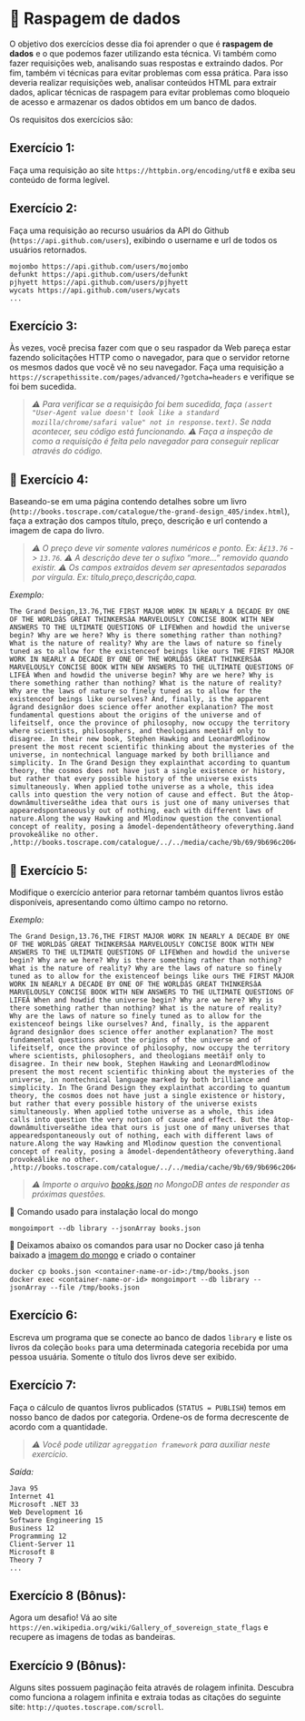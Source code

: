 # :pencil: Raspagem de dados

O objetivo dos exercícios desse dia foi aprender o que é **raspagem de dados** e o que podemos fazer utilizando esta técnica. Vi também como fazer requisições web, analisando suas respostas e extraindo dados. Por fim, também vi técnicas para evitar problemas com essa prática. Para isso deveria realizar requisições web, analisar conteúdos HTML para extrair dados, aplicar técnicas de raspagem para evitar problemas como bloqueio de acesso e armazenar os dados obtidos em um banco de dados.

Os requisitos dos exercícios são:

## Exercício 1:

Faça uma requisição ao site `https://httpbin.org/encoding/utf8` e exiba seu conteúdo de forma legível.

## Exercício 2:

Faça uma requisição ao recurso usuários da API do Github (`https://api.github.com/users`), exibindo o username e url de todos os usuários retornados.

```
mojombo https://api.github.com/users/mojombo
defunkt https://api.github.com/users/defunkt
pjhyett https://api.github.com/users/pjhyett
wycats https://api.github.com/users/wycats
...
```

## Exercício 3:

Às vezes, você precisa fazer com que o seu raspador da Web pareça estar fazendo solicitações HTTP como o navegador, para que o servidor retorne os mesmos dados que você vê no seu navegador. Faça uma requisição a `https://scrapethissite.com/pages/advanced/?gotcha=headers` e verifique se foi bem sucedida.

> _⚠️ Para verificar se a requisição foi bem sucedida, faça `(assert "User-Agent value doesn't look like a standard mozilla/chrome/safari value" not in response.text)`. Se nada acontecer, seu código está funcionando. ⚠️ Faça a inspeção de como a requisição é feita pelo navegador para conseguir replicar através do código._

## 🚀 Exercício 4:

Baseando-se em uma página contendo detalhes sobre um livro (`http://books.toscrape.com/catalogue/the-grand-design_405/index.html`), faça a extração dos campos título, preço, descrição e url contendo a imagem de capa do livro.

> _⚠️ O preço deve vir somente valores numéricos e ponto. Ex: `Â£13.76` -> `13.76`. ⚠️ A descrição deve ter o sufixo “more…” removido quando existir. ⚠️ Os campos extraídos devem ser apresentados separados por vírgula. Ex: título,preço,descrição,capa._

_Exemplo:_

```
The Grand Design,13.76,THE FIRST MAJOR WORK IN NEARLY A DECADE BY ONE OF THE WORLDâS GREAT THINKERSâA MARVELOUSLY CONCISE BOOK WITH NEW ANSWERS TO THE ULTIMATE QUESTIONS OF LIFEWhen and howdid the universe begin? Why are we here? Why is there something rather than nothing? What is the nature of reality? Why are the laws of nature so finely tuned as to allow for the existenceof beings like ours THE FIRST MAJOR WORK IN NEARLY A DECADE BY ONE OF THE WORLDâS GREAT THINKERSâA MARVELOUSLY CONCISE BOOK WITH NEW ANSWERS TO THE ULTIMATE QUESTIONS OF LIFEÂ When and howdid the universe begin? Why are we here? Why is there something rather than nothing? What is the nature of reality? Why are the laws of nature so finely tuned as to allow for the existenceof beings like ourselves? And, finally, is the apparent âgrand designâor does science offer another explanation? The most fundamental questions about the origins of the universe and of lifeitself, once the province of philosophy, now occupy the territory where scientists, philosophers, and theologians meetâif only to disagree. In their new book, Stephen Hawking and LeonardMlodinow present the most recent scientific thinking about the mysteries of the universe, in nontechnical language marked by both brilliance and simplicity. In The Grand Design they explainthat according to quantum theory, the cosmos does not have just a single existence or history, but rather that every possible history of the universe exists simultaneously. When applied tothe universe as a whole, this idea calls into question the very notion of cause and effect. But the âtop-downâmultiverseâthe idea that ours is just one of many universes that appearedspontaneously out of nothing, each with different laws of nature.Along the way Hawking and Mlodinow question the conventional concept of reality, posing a âmodel-dependentâtheory ofeverything.âand provokeâlike no other. ,http://books.toscrape.com/catalogue/../../media/cache/9b/69/9b696c2064d6ee387774b6121bb4be91.jpg
```

## 🚀 Exercício 5:

Modifique o exercício anterior para retornar também quantos livros estão disponíveis, apresentando como último campo no retorno.

_Exemplo:_

```
The Grand Design,13.76,THE FIRST MAJOR WORK IN NEARLY A DECADE BY ONE OF THE WORLDâS GREAT THINKERSâA MARVELOUSLY CONCISE BOOK WITH NEW ANSWERS TO THE ULTIMATE QUESTIONS OF LIFEWhen and howdid the universe begin? Why are we here? Why is there something rather than nothing? What is the nature of reality? Why are the laws of nature so finely tuned as to allow for the existenceof beings like ours THE FIRST MAJOR WORK IN NEARLY A DECADE BY ONE OF THE WORLDâS GREAT THINKERSâA MARVELOUSLY CONCISE BOOK WITH NEW ANSWERS TO THE ULTIMATE QUESTIONS OF LIFEÂ When and howdid the universe begin? Why are we here? Why is there something rather than nothing? What is the nature of reality? Why are the laws of nature so finely tuned as to allow for the existenceof beings like ourselves? And, finally, is the apparent âgrand designâor does science offer another explanation? The most fundamental questions about the origins of the universe and of lifeitself, once the province of philosophy, now occupy the territory where scientists, philosophers, and theologians meetâif only to disagree. In their new book, Stephen Hawking and LeonardMlodinow present the most recent scientific thinking about the mysteries of the universe, in nontechnical language marked by both brilliance and simplicity. In The Grand Design they explainthat according to quantum theory, the cosmos does not have just a single existence or history, but rather that every possible history of the universe exists simultaneously. When applied tothe universe as a whole, this idea calls into question the very notion of cause and effect. But the âtop-downâmultiverseâthe idea that ours is just one of many universes that appearedspontaneously out of nothing, each with different laws of nature.Along the way Hawking and Mlodinow question the conventional concept of reality, posing a âmodel-dependentâtheory ofeverything.âand provokeâlike no other. ,http://books.toscrape.com/catalogue/../../media/cache/9b/69/9b696c2064d6ee387774b6121bb4be91.jpg,5
```

> _⚠️ Importe o arquivo [books.json](https://lms-assets.betrybe.com/lms/books.json?_gl=1*1dfkz59*_ga*MTUzODQ0MTA1LjE2OTQ3MDU1OTE.*_ga_JRYMZ1LMBF*MTY5NDcxMDg2OS4yLjEuMTY5NDcxMDk0OS41OS4wLjA.) no MongoDB antes de responder as próximas questões._

🦜 Comando usado para instalação local do mongo

```
mongoimport --db library --jsonArray books.json
```

🐋 Deixamos abaixo os comandos para usar no Docker caso já tenha baixado a [imagem do mongo](https://hub.docker.com/_/mongo/) e criado o container

```
docker cp books.json <container-name-or-id>:/tmp/books.json
docker exec <container-name-or-id> mongoimport --db library --jsonArray --file /tmp/books.json
```

## Exercício 6:

Escreva um programa que se conecte ao banco de dados `library` e liste os livros da coleção `books` para uma determinada categoria recebida por uma pessoa usuária. Somente o título dos livros deve ser exibido.

## Exercício 7:

Faça o cálculo de quantos livros publicados (`STATUS = PUBLISH`) temos em nosso banco de dados por categoria. Ordene-os de forma decrescente de acordo com a quantidade.

> _⚠️ Você pode utilizar `agreggation framework` para auxiliar neste exercício._

_Saída:_

```
Java 95
Internet 41
Microsoft .NET 33
Web Development 16
Software Engineering 15
Business 12
Programming 12
Client-Server 11
Microsoft 8
Theory 7
...
```

## Exercício 8 (Bônus):

Agora um desafio! Vá ao site `https://en.wikipedia.org/wiki/Gallery_of_sovereign_state_flags` e recupere as imagens de todas as bandeiras.

## Exercício 9 (Bônus):

Alguns sites possuem paginação feita através de rolagem infinita. Descubra como funciona a rolagem infinita e extraia todas as citações do seguinte site: `http://quotes.toscrape.com/scroll`.
